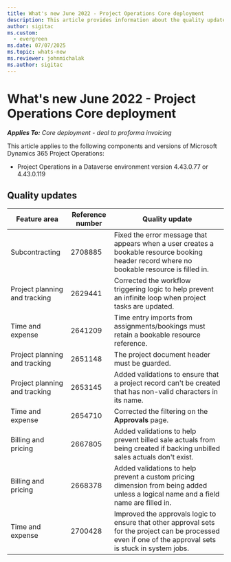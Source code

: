```yaml
---
title: What's new June 2022 - Project Operations Core deployment
description: This article provides information about the quality updates that are available in the June 2022 release of Microsoft Dynamics 365 Project Operations Core deployment.
author: sigitac
ms.custom:
  - evergreen
ms.date: 07/07/2025
ms.topic: whats-new
ms.reviewer: johnmichalak 
ms.author: sigitac
---
```


# What's new June 2022 - Project Operations Core deployment

_**Applies To:** Core deployment - deal to proforma invoicing_

This article applies to the following components and versions of Microsoft Dynamics 365 Project Operations:

- Project Operations in a Dataverse environment version 4.43.0.77 or 4.43.0.119

## Quality updates

| Feature area | Reference number | Quality update |
| --- | --- | --- |
| Subcontracting | 2708885 | Fixed the error message that appears when a user creates a bookable resource booking header record where no bookable resource is filled in. |
| Project planning and tracking | 2629441 | Corrected the workflow triggering logic to help prevent an infinite loop when project tasks are updated. |
| Time and expense | 2641209 | Time entry imports from assignments/bookings must retain a bookable resource reference. |
| Project planning and tracking | 2651148 | The project document header must be guarded.|
| Project planning and tracking | 2653145 | Added validations to ensure that a project record can't be created that has non-valid characters in its name. |
| Time and expense | 2654710 | Corrected the filtering on the **Approvals** page. |
| Billing and pricing | 2667805 | Added validations to help prevent billed sale actuals from being created if backing unbilled sales actuals don't exist. |
| Billing and pricing | 2668378 | Added validations to help prevent a custom pricing dimension from being added unless a logical name and a field name are filled in. |
| Time and expense | 2700428 | Improved the approvals logic to ensure that other approval sets for the project can be processed even if one of the approval sets is stuck in system jobs. |
